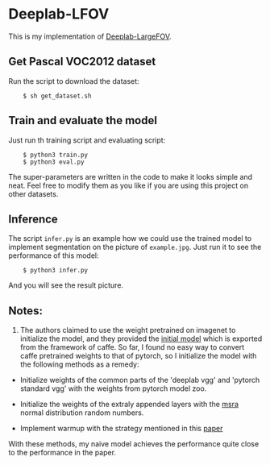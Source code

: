 # Deeplab-LFOV


This is my implementation of [Deeplab-LargeFOV](https://arxiv.org/pdf/1412.7062.pdf).


## Get Pascal VOC2012 dataset
Run the script to download the dataset:
```
    $ sh get_dataset.sh
```

## Train and evaluate the model
Just run th training script and evaluating script:
```
    $ python3 train.py
    $ python3 eval.py
```
The super-parameters are written in the code to make it looks simple and neat. Feel free to modify them as you like if you are using this project on other datasets.

## Inference
The script `infer.py` is an example how we could use the trained model to implement segmentation on the picture of `example.jpg`. Just run it to see the performance of this model: 
```
    $ python3 infer.py
```
And you will see the result picture.


## Notes:
1. The authors claimed to use the weight pretrained on imagenet to initialize the model, and they provided the [initial model](http://www.cs.jhu.edu/~alanlab/ccvl/init_models) which is exported from the framework of caffe. So far, I found no easy way to convert caffe pretrained weights to that of pytorch, so I initialize the model with the following methods as a remedy:   

* Initialize weights of the common parts of the 'deeplab vgg' and 'pytorch standard vgg' with the weights from pytorch model zoo.

* Initialize the weights of the extraly appended layers with the [msra](https://arxiv.org/abs/1502.01852) normal distribution random numbers.

* Implement warmup with the strategy mentioned in this [paper](https://arxiv.org/abs/1706.02677)

With these methods, my naive model achieves the performance quite close to  the performance in the paper.
